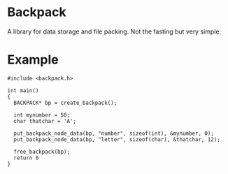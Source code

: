 # Backpack

A library for data storage and file packing. Not the fasting but very simple.

# Example

```
#include <backpack.h>

int main()
{
  BACKPACK* bp = create_backpack();
  
  int mynumber = 50;
  char thatchar = 'A';
  
  put_backpack_node_data(bp, "number", sizeof(int), &mynumber, 0);
  put_backpack_node_data(bp, "letter", sizeof(char), &thatchar, 12);
  
  free_backpack(bp);
  return 0
}
```
